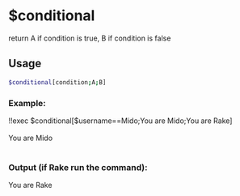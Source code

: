 # $conditional

return A if condition is true, B if condition is false

## Usage

```bash
$conditional[condition;A;B]
```

### Example:
<discord-messages>
          <discord-message :bot="false" role-color="#ffcc9a" author="Member">
        !!exec $conditional[$username==Mido;You are Mido;You are Rake]<br><br>
          </discord-message>
          <discord-message :bot="true" role-color="#0099ff" author="Custom Command" avatar="https://media.discordapp.net/avatars/725721249652670555/781224f90c3b841ba5b40678e032f74a.webp">
        You are Mido<br><br>
        </discord-message>
</discord-messages>

### Output (if Rake run the command):
You are Rake